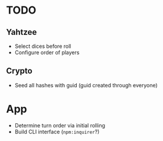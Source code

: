 # TODO

## Yahtzee
- Select dices before roll
- Configure order of players

## Crypto
- Seed all hashes with guid (guid created through everyone)

# App
- Determine turn order via initial rolling
- Build CLI interface (`npm:inquirer`?)
